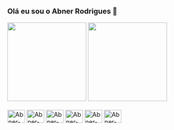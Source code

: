 ### Olá eu sou o Abner Rodrigues 👋

<div>
  <a href="https//github.com/AbnerRS"></a>
  <img height="180em" src="https://github-readme-stats.vercel.app/api?username=AbnerRS&show_icons=true&theme=dracula&include_all_commits=true&count_private=true"/>
  <img height="180em" src="https://github-readme-stats.vercel.app/api/top-langs/?username=AbnerRS&layout=compact&langs-count=16&theme=dracula"/>
</div>

<div style="display: inline_block"><br>
  <img align="center" alt="Abner-Java" height="30" width="40" src="https://cdn.jsdelivr.net/gh/devicons/devicon/icons/java/java-original-wordmark.svg" />
  <img align="center" alt="Abner-Js" height="30" width="40" src="https://cdn.jsdelivr.net/gh/devicons/devicon/icons/javascript/javascript-original.svg"/>
  <img align="center" alt="Abner-Angular" height="30" width="40" src="https://cdn.jsdelivr.net/gh/devicons/devicon/icons/angularjs/angularjs-original.svg" />
  <img align="center" alt="Abner-TypeScript" height="30" width="40" src="https://cdn.jsdelivr.net/gh/devicons/devicon/icons/typescript/typescript-original.svg" />
  <img align="center" alt="Abner-Html" height="30" width="40" src="https://cdn.jsdelivr.net/gh/devicons/devicon/icons/html5/html5-original-wordmark.svg" />
  <img align="center" alt="Abner-CSS" height="30" width="40" src="https://cdn.jsdelivr.net/gh/devicons/devicon/icons/css3/css3-original-wordmark.svg" />
</div>

##
